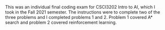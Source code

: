 This was an individual final coding exam for CSCI3202 Intro to AI, which I took in the Fall 2021 semester. The instructions were to complete two of the three problems and I completed problems 1 and 2. Problem 1 covered A* search and problem 2 covered reinforcement learning.
